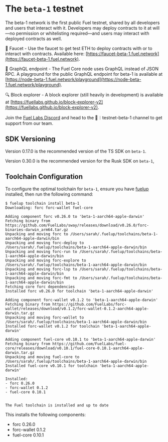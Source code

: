# The `beta-1` testnet

The beta-1 network is the first public Fuel testnet, shared by all developers and users that interact with it. Developers may deploy contracts to it at will—no permission or whitelisting required—and users may interact with deployed contracts as well.

🚰 Faucet - Use the faucet to get test ETH to deploy contracts with or to interact with contracts. Available here: [https://faucet-beta-1.fuel.network](https://faucet-beta-1.fuel.network).

📃 GraphQL endpoint - The Fuel Core node uses GraphQL instead of JSON RPC. A playground for the public GraphQL endpoint for beta-1 is available at [https://node-beta-1.fuel.network/playground](https://node-beta-1.fuel.network/playground).

🔍 Block explorer - A block explorer (still heavily in development) is available at [https://fuellabs.github.io/block-explorer-v2](https://fuellabs.github.io/block-explorer-v2).

Join the [Fuel Labs Discord](https://discord.com/invite/fuelnetwork) and head to the 🧪︱testnet-beta-1 channel to get support from our team.

## SDK Versioning

Version 0.17.0 is the recommended version of the TS SDK on `beta-1`.

Version 0.30.0 is the recommended version for the Rusk SDK on `beta-1`,  

## Toolchain Configuration

To configure the optimal toolchain for `beta-1`, ensure you have [fuelup](https://fuellabs.github.io/fuelup/v0.12.0/) installed, then run the following command:

```console
$ fuelup toolchain install beta-1
Downloading: forc forc-wallet fuel-core

Adding component forc v0.26.0 to 'beta-1-aarch64-apple-darwin'
Fetching binary from https://github.com/FuelLabs/sway/releases/download/v0.26.0/forc-binaries-darwin_arm64.tar.gz
Unpacking and moving forc to /Users/sarah/.fuelup/toolchains/beta-1-aarch64-apple-darwin/bin
Unpacking and moving forc-deploy to /Users/sarah/.fuelup/toolchains/beta-1-aarch64-apple-darwin/bin
Unpacking and moving forc-run to /Users/sarah/.fuelup/toolchains/beta-1-aarch64-apple-darwin/bin
Unpacking and moving forc-explore to /Users/sarah/.fuelup/toolchains/beta-1-aarch64-apple-darwin/bin
Unpacking and moving forc-lsp to /Users/sarah/.fuelup/toolchains/beta-1-aarch64-apple-darwin/bin
Unpacking and moving forc-fmt to /Users/sarah/.fuelup/toolchains/beta-1-aarch64-apple-darwin/bin
Fetching core forc dependencies
Installed forc v0.26.0 for toolchain 'beta-1-aarch64-apple-darwin'

Adding component forc-wallet v0.1.2 to 'beta-1-aarch64-apple-darwin'
Fetching binary from https://github.com/FuelLabs/forc-wallet/releases/download/v0.1.2/forc-wallet-0.1.2-aarch64-apple-darwin.tar.gz
Unpacking and moving forc-wallet to /Users/sarah/.fuelup/toolchains/beta-1-aarch64-apple-darwin/bin
Installed forc-wallet v0.1.2 for toolchain 'beta-1-aarch64-apple-darwin'

Adding component fuel-core v0.10.1 to 'beta-1-aarch64-apple-darwin'
Fetching binary from https://github.com/FuelLabs/fuel-core/releases/download/v0.10.1/fuel-core-0.10.1-aarch64-apple-darwin.tar.gz
Unpacking and moving fuel-core to /Users/sarah/.fuelup/toolchains/beta-1-aarch64-apple-darwin/bin
Installed fuel-core v0.10.1 for toolchain 'beta-1-aarch64-apple-darwin'

Installed:
- forc 0.26.0
- forc-wallet 0.1.2
- fuel-core 0.10.1


The Fuel toolchain is installed and up to date
```

This installs the following components:

- forc 0.26.0
- forc-wallet 0.1.2
- fuel-core 0.10.1
